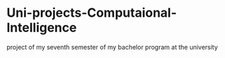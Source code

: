 # Uni-projects-Computaional-Intelligence
project of my seventh semester of my bachelor program at the university
